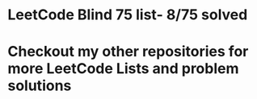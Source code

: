 <h1> LeetCode Blind 75 list- 8/75 solved</h1>
<h1> Checkout my other repositories for more LeetCode Lists and problem solutions</h1>
